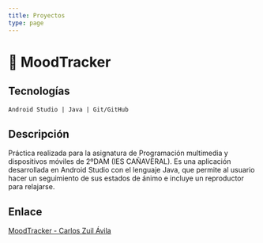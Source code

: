 ```yaml
---
title: Proyectos
type: page
---
```


# :calendar: MoodTracker

## Tecnologías

```markdown
Android Studio | Java | Git/GitHub
```

## Descripción

Práctica realizada para la asignatura de Programación multimedia y dispositivos móviles de 2ºDAM (IES CAÑAVERAL). Es una aplicación desarrollada en Android Studio con el lenguaje Java, que permite al usuario hacer un seguimiento de sus estados de ánimo e incluye un reproductor para relajarse.

## Enlace

[MoodTracker - Carlos Zuil Ávila](https://github.com/carloszuilavila/Moodtracker-PMDM-2DAM)


